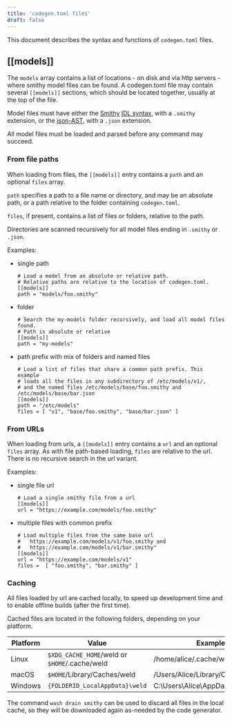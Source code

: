 ```yaml
---
title: 'codegen.toml files'
draft: false
---
```


<head>
  <meta name="robots" content="noindex" />
</head>

This document describes the syntax and functions of `codegen.toml` files.

## [[models]]

The `models` array contains a list of locations - on disk and via http servers - where smithy model files can be found. A codegen.toml file may contain several `[[models]]` sections, which should be located together, usually at the top of the file.

Model files must have either the [Smithy](https://awslabs.github.io/smithy/index.html) [IDL syntax](https://awslabs.github.io/smithy/1.0/spec/core/idl.html), with a `.smithy` extension, or the [json-AST](https://awslabs.github.io/smithy/1.0/spec/core/json-ast.html), with a `.json` extension.

All model files must be loaded and parsed before any command may succeed.

### From file paths

When loading from files, the `[[models]]` entry contains a `path` and an optional `files` array.

`path` specifies a path to a file name or directory, and may be an absolute path, or a path relative to the folder containing `codegen.toml`.

`files`, if present, contains a list of files or folders, relative to the path.

Directories are scanned recursively for all model files ending in `.smithy` or `.json`.

Examples:

- single path
  ```
  # Load a model from an absolute or relative path.
  # Relative paths are relative to the location of codegen.toml.
  [[models]]
  path = "models/foo.smithy"
  ```
- folder

  ```
  # Search the my-models folder recursively, and load all model files found.
  # Path is absolute or relative
  [[models]]
  path = "my-models"
  ```

- path prefix with mix of folders and named files

  ```
  # Load a list of files that share a common path prefix. This example
  # loads all the files in any subdirectory of /etc/models/v1/,
  # and the named files /etc/models/base/foo.smithy and /etc/models/base/bar.json
  [[models]]
  path = "/etc/models"
  files = [ "v1", "base/foo.smithy", "base/bar.json" ]
  ```

### From URLs

When loading from urls, a `[[models]]` entry contains a `url` and an optional `files` array.
As with file path-based loading, `files` are relative to the url. There is no recursive search in the url variant.

Examples:

- single file url

  ```
  # Load a single smithy file from a url
  [[models]]
  url = "https://example.com/models/foo.smithy"
  ```

- multiple files with common prefix

  ```
  # Load multiple files from the same base url
  #   https://example.com/models/v1/foo.smithy and
  #   https://example.com/models/v1/bar.smithy"
  [[models]]
  url = "https://example.com/models/v1"
  files =  [ "foo.smithy", "bar.smithy" ]
  ```

### Caching

All files loaded by url are cached locally, to speed up development time
and to enable offline builds (after the first time).

Cached files are located in the following folders, depending on your platform.

| Platform | Value                                         | Example                           |
| -------- | --------------------------------------------- | --------------------------------- |
| Linux    | `$XDG_CACHE_HOME`/weld or `$HOME`/.cache/weld | /home/alice/.cache/weld           |
| macOS    | `$HOME`/Library/Caches/weld                   | /Users/Alice/Library/Caches/weld  |
| Windows  | `{FOLDERID_LocalAppData}\weld`                | C:\Users\Alice\AppData\Local\weld |

The command `wash drain smithy` can be used to discard all files in the local cache, so they will be downloaded again as-needed by the code generator.

